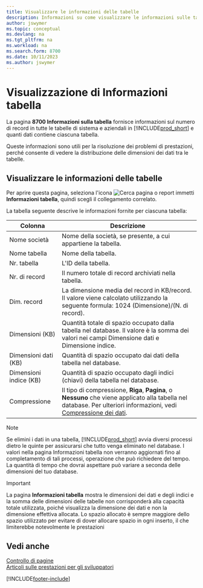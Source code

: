 ```yaml
---
title: Visualizzare le informazioni delle tabelle
description: Informazioni su come visualizzare le informazioni sulle tabelle di database in Business Central.
author: jswymer
ms.topic: conceptual
ms.devlang: na
ms.tgt_pltfrm: na
ms.workload: na
ms.search.form: 8700
ms.date: 10/11/2023
ms.author: jswymer
---
```


# Visualizzazione di Informazioni tabella

La pagina **8700 Informazioni sulla tabella** fornisce informazioni sul numero di record in tutte le tabelle di sistema e aziendali in [!INCLUDE[prod_short](includes/prod_short.md)] e quanti dati contiene ciascuna tabella.

Queste informazioni sono utili per la risoluzione dei problemi di prestazioni, perché consente di vedere la distribuzione delle dimensioni dei dati tra le tabelle.

## Visualizzare le informazioni delle tabelle

Per aprire questa pagina, seleziona l'icona ![Cerca pagina o report](media/ui-search/search_small.png "Icona Cerca pagina o report") immetti **Informazioni tabella**, quindi scegli il collegamento correlato.

La tabella seguente descrive le informazioni fornite per ciascuna tabella:

|Colonna|Descrizione|
|------|-----------|
|Nome società|Nome della società, se presente, a cui appartiene la tabella.|
|Nome tabella|Nome della tabella.|
|Nr. tabella|L'ID della tabella.|
|Nr. di record|Il numero totale di record archiviati nella tabella.|
|Dim. record|La dimensione media del record in KB/record. Il valore viene calcolato utilizzando la seguente formula: 1024 (Dimensione)/(N. di record). |
|Dimensioni (KB)|Quantità totale di spazio occupato dalla tabella nel database. Il valore è la somma dei valori nei campi Dimensione dati e Dimensione indice.|
|Dimensioni dati (KB)|Quantità di spazio occupato dai dati della tabella nel database.|
|Dimensioni indice (KB)|Quantità di spazio occupato dagli indici (chiavi) della tabella nel database.|
|Compressione|Il tipo di compressione, **Riga**, **Pagina**, o **Nessuno** che viene applicato alla tabella nel database. Per ulteriori informazioni, vedi [Compressione dei dati](/sql/relational-databases/data-compression/data-compression?).|

> [!NOTE]
> Se elimini i dati in una tabella, [!INCLUDE[prod_short](includes/prod_short.md)] avvia diversi processi dietro le quinte per assicurarsi che tutto venga eliminato nel database. I valori nella pagina Informazioni tabella non verranno aggiornati fino al completamento di tali processi, operazione che può richiedere del tempo. La quantità di tempo che dovrai aspettare può variare a seconda delle dimensioni del tuo database.

> [!IMPORTANT]  
> La pagina **Informazioni tabella** mostra le dimensioni dei dati e degli indici e la somma delle dimensioni delle tabelle non corrisponderà alla capacità totale utilizzata, poiché visualizza la dimensione dei dati e non la dimensione effettiva allocata. Lo spazio allocato è sempre maggiore dello spazio utilizzato per evitare di dover allocare spazio in ogni inserto, il che limiterebbe notevolmente le prestazioni


## Vedi anche

[Controllo di pagine](across-inspect-page.md)  
[Articoli sulle prestazioni per gli sviluppatori](/dynamics365/business-central/dev-itpro/performance/performance-developer)  


[!INCLUDE[footer-include](includes/footer-banner.md)]